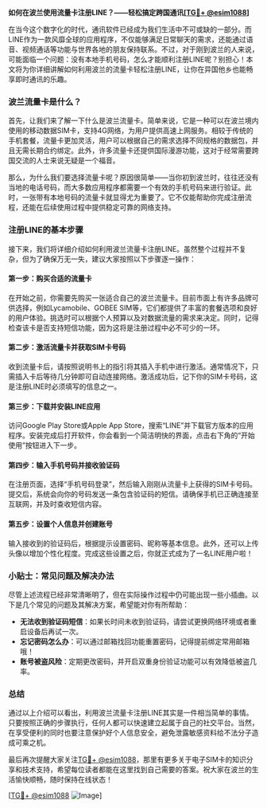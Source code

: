 **如何在波兰使用流量卡注册LINE？——轻松搞定跨国通讯[[TG💪+ @esim1088](https://t.me/s/esim1088)]**

在当今这个数字化的时代，通讯软件已经成为我们生活中不可或缺的一部分。而LINE作为一款风靡全球的应用程序，不仅能够满足日常聊天的需求，还能通过语音、视频通话等功能与世界各地的朋友保持联系。不过，对于刚到波兰的人来说，可能面临一个问题：没有本地手机号码，怎么才能顺利注册LINE呢？别担心！本文将为你详细讲解如何利用波兰的流量卡轻松注册LINE，让你在异国他乡也能畅享即时通讯的乐趣。

### 波兰流量卡是什么？

首先，让我们来了解一下什么是波兰流量卡。简单来说，它是一种可以在波兰境内使用的移动数据SIM卡，支持4G网络，为用户提供高速上网服务。相较于传统的手机套餐，流量卡更加灵活，用户可以根据自己的需求选择不同规格的数据包，并且无需长期合约绑定。此外，许多流量卡还提供国际漫游功能，这对于经常需要跨国交流的人士来说无疑是一个福音。

那么，为什么我们要选择流量卡呢？原因很简单——当你初到波兰时，往往还没有当地的电话号码，而大多数应用程序都需要一个有效的手机号码来进行验证。此时，一张带有本地号码的流量卡就显得尤为重要了。它不仅能帮助你完成注册流程，还能在后续使用过程中提供稳定可靠的网络支持。

### 注册LINE的基本步骤

接下来，我们将详细介绍如何利用波兰流量卡注册LINE。虽然整个过程并不复杂，但为了确保万无一失，建议大家按照以下步骤逐一操作：

#### 第一步：购买合适的流量卡

在开始之前，你需要先购买一张适合自己的波兰流量卡。目前市面上有许多品牌可供选择，例如Lycamobile、GOBEE SIM等，它们都提供了丰富的套餐选项和良好的用户体验。挑选时可以根据个人预算以及对数据流量的需求来决定。同时，记得检查该卡是否支持短信功能，因为这将是注册过程中必不可少的一环。

#### 第二步：激活流量卡并获取SIM卡号码

收到流量卡后，请按照说明书上的指引将其插入手机中进行激活。通常情况下，只需插入卡后等待几分钟即可自动连接网络。激活成功后，记下你的SIM卡号码，这是注册LINE时必须填写的信息之一。

#### 第三步：下载并安装LINE应用

访问Google Play Store或Apple App Store，搜索“LINE”并下载官方版本的应用程序。安装完成后打开软件，你会看到一个简洁明快的界面，点击右下角的“开始使用”按钮进入下一步。

#### 第四步：输入手机号码并接收验证码

在注册页面，选择“手机号码登录”，然后输入刚刚从流量卡上获得的SIM卡号码。提交后，系统会向你的号码发送一条包含验证码的短信。请确保手机已正确连接至互联网，并及时查收短信内容。

#### 第五步：设置个人信息并创建账号

输入接收到的验证码后，根据提示设置密码、昵称等基本信息。此外，还可以上传头像以增加个性化程度。完成这些设置之后，你就正式成为了一名LINE用户啦！

### 小贴士：常见问题及解决办法

尽管上述流程已经非常清晰明了，但在实际操作过程中仍可能出现一些小插曲。以下是几个常见的问题及其解决方案，希望能对你有所帮助：

- **无法收到验证码短信**：如果长时间未收到验证码，请尝试更换网络环境或者重启设备后再试一次。
- **忘记密码怎么办**：可以通过邮箱找回功能重置密码，记得提前绑定常用邮箱哦！
- **账号被盗风险**：定期更改密码，并开启双重身份验证功能可以有效降低被盗几率。

### 总结

通过以上介绍可以看出，利用波兰流量卡注册LINE其实是一件相当简单的事情。只要按照正确的步骤执行，任何人都可以快速建立起属于自己的社交平台。当然，在享受便利的同时也要注意保护好个人信息安全，避免泄露敏感资料给不法分子造成可乘之机。

最后再次提醒大家关注[TG💪+ @esim1088](https://t.me/s/esim1088)，那里有更多关于电子SIM卡的知识分享和技术支持，希望每位读者都能在这里找到自己需要的答案。祝大家在波兰的生活愉快顺畅，随时保持在线状态！

[[TG💪+ @esim1088](https://t.me/s/esim1088) ![Image](https://i.postimg.cc/4NQfJmqS/Snipaste-2025-05-13-00-14-12.png)]
